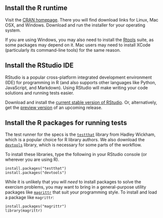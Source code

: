 ## Install the R runtime
Visit the [CRAN homepage](https://cran.r-project.org/). There you will find download links for Linux, Mac OSX, and Windows. Download and run the installer for your operating system.

If you are using Windows, you may also need to install the [Rtools](https://cran.r-project.org/bin/windows/Rtools/) suite, as some packages may depend on it. Mac users may need to install XCode (particularly its command-line tools) for the same reason.

## Install the RStudio IDE
RStudio is a popular cross-platform integrated development environment (IDE) for programming in R (and also supports other languages like Python, JavaScript, and Markdown). Using RStudio will make writing your code solutions and running tests easier.

Download and install the [current stable version of RStudio](https://www.rstudio.com/products/rstudio/download/). Or, alternatively, get the [preview version](https://www.rstudio.com/products/rstudio/download/preview/) of an upcoming release.

## Install the R packages for running tests
The test runner for the specs is the [`testthat`](https://github.com/hadley/testthat) library from Hadley Wickham, which is a popular choice for R library authors. We also download the [`devtools`](https://github.com/hadley/devtools) library, which is necessary for some parts of the workflow.

To install these libraries, type the following in your RStudio console (or wherever you are using R).


```{R}
install.packages("testthat")
install.packages("devtools")
```

While it is unlikely that you will _need_ to install packages to solve the exercism problems, you may want to bring in a general-purpose utility packages like [`magrittr`](https://github.com/smbache/magrittr) that suit your programming style. To install and load a package like `magrittr`:

```{R}
install.packages("magrittr")
library(magrittr)
```
